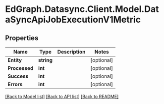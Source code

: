 # EdGraph.Datasync.Client.Model.DataSyncApiJobExecutionV1Metric

## Properties

Name | Type | Description | Notes
------------ | ------------- | ------------- | -------------
**Entity** | **string** |  | [optional] 
**Processed** | **int** |  | [optional] 
**Success** | **int** |  | [optional] 
**Errors** | **int** |  | [optional] 

[[Back to Model list]](../README.md#documentation-for-models) [[Back to API list]](../README.md#documentation-for-api-endpoints) [[Back to README]](../README.md)

